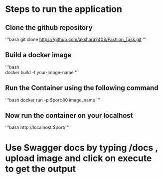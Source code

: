 # Steps to run the application
## Clone the github repository 
'''bash
git clone https://github.com/akshara2403/Fashion_Task.git
'''
## Build a docker image
'''bash  
docker build -t your-image-name
'''
## Run the Container using the following command
'''bash
docker run -p $port:80 image_name
'''
## Now run the container on your localhost
'''bash
http://localhost:$port/
'''
# Use Swagger docs by typing /docs , upload image and click on execute to get the output

